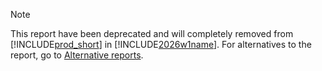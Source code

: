 > [!NOTE]
> This report have been deprecated and will completely removed from [!INCLUDE[prod_short](prod_short.md)] in [!INCLUDE[2026w1name](2026_releasewave1_name.md)]. For alternatives to the report, go to [Alternative reports](#alternative-reports).
